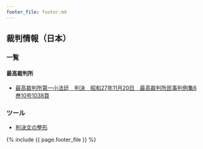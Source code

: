 ```yaml
---
footer_file: footer.md
---
```



## 裁判情報（日本）

### 一覧

#### 最高裁判所
- [最高裁判所第一小法廷　判決　昭和27年11月20日　最高裁判所民事判例集6巻10号1038頁](/law/jp/cases/supreme-court-1952-11-20-shouwa-26-o-392)



### ツール

- [判決文の整形](/tools/beautify-text-of-case.html)

{% include {{ page.footer_file }}  %}
